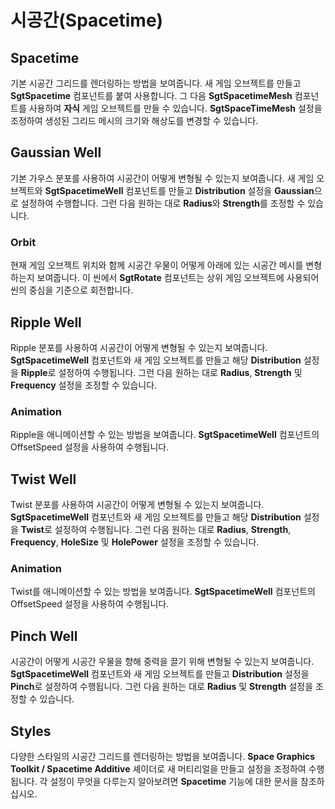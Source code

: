# 시공간(Spacetime)

## Spacetime

기본 시공간 그리드를 렌더링하는 방법을 보여줍니다. 새 게임 오브젝트를 만들고 **SgtSpacetime** 컴포넌트를 붙여 사용합니다. 그 다음 **SgtSpacetimeMesh** 컴포넌트를 사용하여 **자식** 게임 오브젝트를 만들 수 있습니다. **SgtSpaceTimeMesh** 설정을 조정하여 생성된 그리드 메시의 크기와 해상도를 변경할 수 있습니다.

## Gaussian Well

기본 가우스 분포를 사용하여 시공간이 어떻게 변형될 수 있는지 보여줍니다. 새 게임 오브젝트와 **SgtSpacetimeWell** 컴포넌트를 만들고 **Distribution** 설정을 **Gaussian**으로 설정하여 수행합니다. 그런 다음 원하는 대로 **Radius**와 **Strength**를 조정할 수 있습니다.

### Orbit

현재 게임 오브젝트 위치와 함께 시공간 우물이 어떻게 아래에 있는 시공간 메시를 변형하는지 보여줍니다. 이 씬에서 **SgtRotate** 컴포넌트는 상위 게임 오브젝트에 사용되어 씬의 중심을 기준으로 회전합니다.

## Ripple Well

Ripple 분포를 사용하여 시공간이 어떻게 변형될 수 있는지 보여줍니다. **SgtSpacetimeWell** 컴포넌트와 새 게임 오브젝트를 만들고 해당 **Distribution** 설정을 **Ripple**로 설정하여 수행됩니다. 그런 다음 원하는 대로 **Radius**, **Strength** 및 **Frequency** 설정을 조정할 수 있습니다.

### Animation

Ripple을 애니메이션할 수 있는 방법을 보여줍니다. **SgtSpacetimeWell** 컴포넌트의 OffsetSpeed 설정을 사용하여 수행됩니다.

## Twist Well

Twist 분포를 사용하여 시공간이 어떻게 변형될 수 있는지 보여줍니다. **SgtSpacetimeWell** 컴포넌트와 새 게임 오브젝트를 만들고 해당 **Distribution** 설정을 **Twist**로 설정하여 수행됩니다. 그런 다음 원하는 대로 **Radius**, **Strength**, **Frequency**, **HoleSize** 및 **HolePower** 설정을 조정할 수 있습니다.

### Animation

Twist를 애니메이션할 수 있는 방법을 보여줍니다. **SgtSpacetimeWell** 컴포넌트의 OffsetSpeed 설정을 사용하여 수행됩니다.

## Pinch Well

시공간이 어떻게 시공간 우물을 향해 중력을 끌기 위해 변형될 수 있는지 보여줍니다. **SgtSpacetimeWell** 컴포넌트와 새 게임 오브젝트를 만들고 **Distribution** 설정을 **Pinch**로 설정하여 수행됩니다. 그런 다음 원하는 대로 **Radius** 및 **Strength** 설정을 조정할 수 있습니다.

## Styles

다양한 스타일의 시공간 그리드를 렌더링하는 방법을 보여줍니다. **Space Graphics Toolkit / Spacetime Additive** 셰이더로 새 머티리얼을 만들고 설정을 조정하여 수행됩니다. 각 설정이 무엇을 다루는지 알아보려면 **Spacetime** 기능에 대한 문서을 참조하십시오.